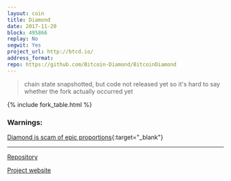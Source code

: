 ```yaml
---
layout: coin
title: Diamond
date: 2017-11-20
block: 495866
replay: No
segwit: Yes
project_url: http://btcd.io/
address_format:
repo: https://github.com/Bitcoin-Diamond/BitcoinDiamond
---
```


>chain state snapshotted, but code not released yet so it's hard to say whether the fork actually occurred yet

{% include fork_table.html %}

### Warnings:

[Diamond is scam of epic proportions](https://medium.com/@btcblooddiamond/bitcoin-diamond-is-a-scam-of-epic-proportions-7d7908c43c22){:target="_blank"}

----

<a href="{{ page.repo }}" target="_blank">Repository <i class="fa fa-external-link" aria-hidden="true"></i></a>

<a href="{{ page.project_url }}" target="_blank">Project website <i class="fa fa-external-link" aria-hidden="true"></i></a>
